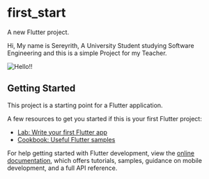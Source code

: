# first_start

A new Flutter project.

Hi, My name is Sereyrith, A University Student studying Software Engineering and this is a simple Project for my Teacher.

![Hello!!](https://w.wallhaven.cc/full/1p/wallhaven-1p6d79.jpg)


## Getting Started

This project is a starting point for a Flutter application.

A few resources to get you started if this is your first Flutter project:

- [Lab: Write your first Flutter app](https://docs.flutter.dev/get-started/codelab)
- [Cookbook: Useful Flutter samples](https://docs.flutter.dev/cookbook)

For help getting started with Flutter development, view the
[online documentation](https://docs.flutter.dev/), which offers tutorials,
samples, guidance on mobile development, and a full API reference.
